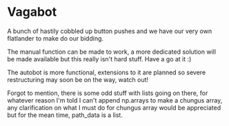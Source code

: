 # Vagabot
A bunch of hastily cobbled up button pushes and we have our very own flatlander to make do our bidding.

The manual function can be made to work, 
a more dedicated solution will be made available but this really isn't hard stuff. Have a go at it :)

The autobot is more functional, extensions to it are planned so severe restructuring may soon be on the way, watch out!

Forgot to mention, there is some odd stuff with lists going on there,
for whatever reason I'm told I can't append np.arrays to make a chungus array, 
any clarification on what I must do for chungus array would be appreciated but for the mean time,
path_data is a list.
